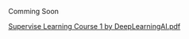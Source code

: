 Comming Soon


[Supervise Learning Course 1 by DeepLearningAI.pdf](https://github.com/HassanMahmoodAwan/Machine-Learning-Bootcamp-with-Andrew-Ng-Courses-using-Python/files/13804167/Supervise.Learning.Course.1.by.DeepLearningAI.pdf)
